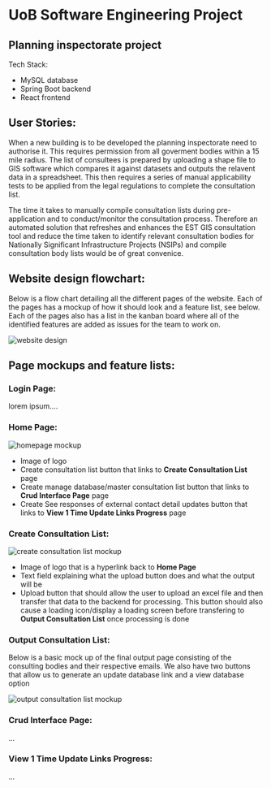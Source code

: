 # UoB Software Engineering Project

## Planning inspectorate project

Tech Stack:
- MySQL database
- Spring Boot backend 
- React frontend


## User Stories:

When a new building is to be developed the planning inspectorate need to authorise it. This requires permission from all goverment bodies within a 15 mile radius. The list of consultees is prepared by uploading a shape file to GIS software which compares it against datasets and outputs the relavent data in a spreadsheet. This then requires a series of manual applicability tests to be applied from the legal regulations to complete the consultation list.

The time it takes to manually compile consultation lists during pre-application and to conduct/monitor the consultation process. Therefore an automated solution that refreshes and enhances the EST GIS consultation tool and reduce the time taken to identify relevant consultation bodies for Nationally Significant Infrastructure Projects (NSIPs) and compile consultation body lists would be of great convenice. 

## Website design flowchart:
Below is a flow chart detailing all the different pages of the website. Each of the pages has a mockup of how it should look and a feature list, see below. Each of the pages also has a list in the kanban board where all of the identified features are added as issues for the team to work on.

![website design](https://github.com/spe-uob/2021-PlanningInspectorate/blob/3d19de0dd1eb1d74e580a53fb4f8e9aa9a23b9a4/DesignChart.png)

## Page mockups and feature lists:
### Login Page:
lorem ipsum....

### Home Page:
![homepage mockup](https://github.com/spe-uob/2021-PlanningInspectorate/blob/2980b5d4c706ccf812f8bef5c6d9f353c73c91e8/Mockup_HomePage.png)
- Image of logo
- Create consultation list button that links to **Create Consultation List** page
- Create manage database/master consultation list button that links to **Crud Interface Page** page
- Create See responses of external contact detail updates button that links to **View 1 Time Update Links Progress** page


### Create Consultation List:
![create consultation list mockup](https://github.com/spe-uob/2021-PlanningInspectorate/blob/375ad4ae7de0c7ce3651856469bc988c491268d0/Mockup_CreateConsultationList.png)
- Image of logo that is a hyperlink back to **Home Page**
- Text field explaining what the upload button does and what the output will be
- Upload button that should allow the user to upload an excel file and then transfer that data to the backend for processing. This button should also cause a loading icon/display a loading screen before transfering to **Output Consultation List** once processing is done

### Output Consultation List:
Below is a basic mock up of the final output page consisting of the consulting bodies and their respective emails. We also have two buttons that allow us to generate an update database link and a view database option 

![output consultation list mockup](https://github.com/spe-uob/2021-PlanningInspectorate/blob/33382f32cd0b45bde557d928c33c63f5cb469f50/consultation%20output%20page.png)

### Crud Interface Page:
...

### View 1 Time Update Links Progress:
...
